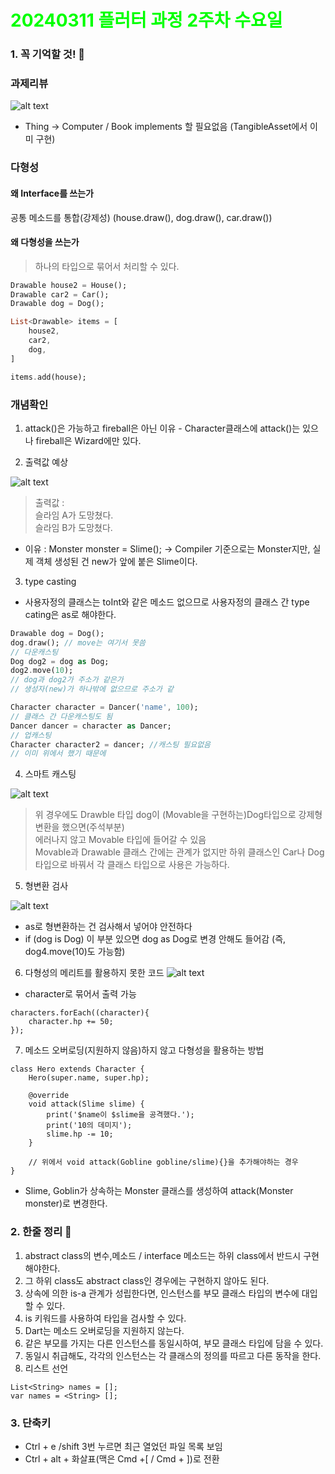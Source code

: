 # <span style="color:lime">20240311 플러터 과정 2주차 수요일</span>   

### 1. 꼭 기억할 것! 🏅
### 과제리뷰
![alt text](image-4.png)

* Thing -> Computer / Book implements 할 필요없음 (TangibleAsset에서 이미 구현)

### 다형성
#### 왜 Interface를 쓰는가
공통 메소드를 통합(강제성)
(house.draw(), dog.draw(), car.draw())

#### 왜 다형성을 쓰는가

>하나의 타입으로 묶어서 처리할 수 있다.

```dart
Drawable house2 = House();
Drawable car2 = Car();
Drawable dog = Dog();

List<Drawable> items = [
	house2,
	car2,
	dog,
]

items.add(house);
```

### 개념확인
1.  attack()은 가능하고 fireball은 아닌 이유 - Character클래스에 attack()는 있으나 fireball은 Wizard에만 있다.

2. 출력값 예상

 ![alt text](image-7.png)

 

> 출력값 :  <br>
 슬라임 A가 도망쳤다.<br> 
 슬라임 B가 도망쳤다.

* 이유 : Monster monster = Slime(); -> Compiler 기준으로는 Monster지만, 실제 객체 생성된 건 new가 앞에 붙은 Slime이다.

3. type casting
* 사용자정의 클래스는 toInt와 같은 메소드 없으므로 사용자정의 클래스 간 type cating은 as로 해야한다.

```dart
Drawable dog = Dog();
dog.draw(); // move는 여기서 못씀
// 다운캐스팅
Dog dog2 = dog as Dog;
dog2.move(10);
// dog과 dog2가 주소가 같은가
// 생성자(new)가 하나밖에 없으므로 주소가 같

Character character = Dancer('name', 100);
// 클래스 간 다운캐스팅도 됨
Dancer dancer = character as Dancer;
// 업캐스팅
Character character2 = dancer; //캐스팅 필요없음
// 이미 위에서 했기 때문에
```
4. 스마트 캐스팅

![alt text](image-8.png)


> 위 경우에도 Drawble 타입 dog이 (Movable을 구현하는)Dog타입으로 강제형변환을 했으면(주석부분) <br>
> 에러나지 않고 Movable 타입에 들어갈 수 있음<br>
> Movable과 Drawable 클래스 간에는 관계가 없지만 하위 클래스인 Car나 Dog 타입으로 바꿔서 각 클래스 타입으로 사용은 가능하다.

5. 형변환 검사

![alt text](image-9.png)

* as로 형변환하는 건
검사해서 넣어야 안전하다
* if (dog is Dog) 이 부분 있으면 
dog as Dog로 변경 안해도 들어감
(즉, dog4.move(10)도 가능함)

6. 다형성의 메리트를 활용하지 못한 코드
![alt text](image-10.png)

* character로 묶어서 출력 가능
```
characters.forEach((character){
	character.hp += 50;
});
```
7. 메소드 오버로딩(지원하지 않음)하지 않고 다형성을 활용하는 방법

```
class Hero extends Character {
	Hero(super.name, super.hp);

	@override
	void attack(Slime slime) {
		print('$name이 $slime을 공격했다.');
		print('10의 데미지');
		slime.hp -= 10;
	}

	// 위에서 void attack(Gobline gobline/slime){}을 추가해야하는 경우
}
```
* Slime, Goblin가 상속하는 Monster 클래스를 생성하여 attack(Monster monster)로 변경한다.


### 2. 한줄 정리 🧹
1. abstract class의 변수,메소드 / interface 메소드는 하위 class에서 반드시 구현해야한다.
2. 그 하위 class도 abstract class인 경우에는 구현하지 않아도 된다.
3. 상속에 의한 is-a 관계가 성립한다면, 인스턴스를 부모 클래스 타입의 변수에 대입할 수 있다.
4. is 키워드를 사용하여 타입을 검사할 수 있다.
5. Dart는 메소드 오버로딩을 지원하지 않는다.
6. 같은 부모를 가지는 다른 인스턴스를 동일시하여, 부모 클래스 타입에 담을 수 있다.
7. 동일시 취급해도, 각각의 인스턴스는 각 클래스의 정의를 따르고 다른 동작을 한다.
8. 리스트 선언
```
List<String> names = [];
var names = <String> [];
```

### 3. 단축키
* Ctrl + e /shift 3번 누르면 최근 열었던 파일 목록 보임
* Ctrl + alt + 화살표(맥은 Cmd +[ / Cmd +  ])로 전환
